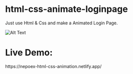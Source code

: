# html-css-animate-loginpage
Just use Html &amp; Css and make a Animated Login Page.

![Alt Text](https://media.giphy.com/media/IJScAYwhmCfw3whhbD/giphy.gif)

<h1>Live Demo:</h1>
https://nepoex-html-css-animation.netlify.app/


